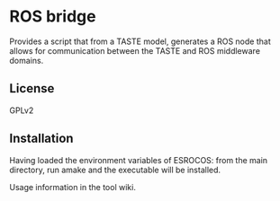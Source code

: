 ROS bridge
========
Provides a script that from a TASTE model, generates
a ROS node that allows for communication between the TASTE and ROS
middleware domains.

License
-------
GPLv2

Installation
------------
Having loaded the environment variables of ESROCOS:
from the main directory, run amake and the executable will be installed.

Usage information in the tool wiki.
